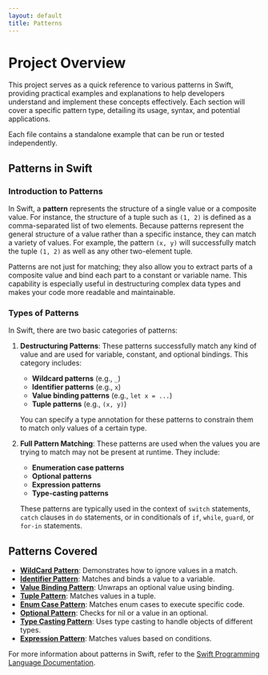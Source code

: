 ```yaml
---
layout: default
title: Patterns
---
```


# Project Overview

This project serves as a quick reference to various patterns in Swift, providing practical examples and explanations to help developers understand and implement these concepts effectively. Each section will cover a specific pattern type, detailing its usage, syntax, and potential applications.

Each file contains a standalone example that can be run or tested independently.

## Patterns in Swift

### Introduction to Patterns

In Swift, a **pattern** represents the structure of a single value or a composite value. For instance, the structure of a tuple such as `(1, 2)` is defined as a comma-separated list of two elements. Because patterns represent the general structure of a value rather than a specific instance, they can match a variety of values. For example, the pattern `(x, y)` will successfully match the tuple `(1, 2)` as well as any other two-element tuple.

Patterns are not just for matching; they also allow you to extract parts of a composite value and bind each part to a constant or variable name. This capability is especially useful in destructuring complex data types and makes your code more readable and maintainable.

### Types of Patterns

In Swift, there are two basic categories of patterns:

1. **Destructuring Patterns**: These patterns successfully match any kind of value and are used for variable, constant, and optional bindings. This category includes:
   - **Wildcard patterns** (e.g., `_`)
   - **Identifier patterns** (e.g., `x`)
   - **Value binding patterns** (e.g., `let x = ...`)
   - **Tuple patterns** (e.g., `(x, y)`)

   You can specify a type annotation for these patterns to constrain them to match only values of a certain type.

2. **Full Pattern Matching**: These patterns are used when the values you are trying to match may not be present at runtime. They include:
   - **Enumeration case patterns**
   - **Optional patterns**
   - **Expression patterns**
   - **Type-casting patterns**

   These patterns are typically used in the context of `switch` statements, `catch` clauses in `do` statements, or in conditionals of `if`, `while`, `guard`, or `for-in` statements.

## Patterns Covered

- **[WildCard Pattern](./WildCard%20Pattern/README.md)**: Demonstrates how to ignore values in a match.
- **[Identifier Pattern](./Identifier%20Pattern/README.md)**: Matches and binds a value to a variable.
- **[Value Binding Pattern](./Value%20Binding%20Pattern/README.md)**: Unwraps an optional value using binding.
- **[Tuple Pattern](./Tuple%20Pattern/README.md)**: Matches values in a tuple.
- **[Enum Case Pattern](./Enum%20Case%20Pattern/README.md)**: Matches enum cases to execute specific code.
- **[Optional Pattern](./Optional%20Pattern/README.md)**: Checks for nil or a value in an optional.
- **[Type Casting Pattern](./Type%20Casting%20Pattern/README.md)**: Uses type casting to handle objects of different types.
- **[Expression Pattern](./Expression%20Pattern/README.md)**: Matches values based on conditions.

For more information about patterns in Swift, refer to the [Swift Programming Language Documentation](https://docs.swift.org/swift-book/documentation/the-swift-programming-language/patterns/#Wildcard-Pattern).
